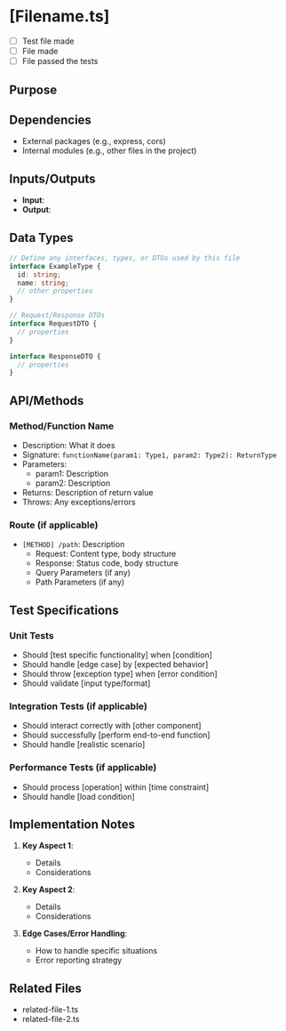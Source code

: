 # [Filename.ts]

- [ ] Test file made
- [ ] File made
- [ ] File passed the tests

## Purpose
<!-- Brief description of what this file does and its role in the system -->

## Dependencies
<!-- List all dependencies, both external and internal -->
- External packages (e.g., express, cors)
- Internal modules (e.g., other files in the project)

## Inputs/Outputs
- **Input**: <!-- Description of inputs the file/component accepts -->
- **Output**: <!-- Description of outputs or return values -->

## Data Types
```typescript
// Define any interfaces, types, or DTOs used by this file
interface ExampleType {
  id: string;
  name: string;
  // other properties
}

// Request/Response DTOs
interface RequestDTO {
  // properties
}

interface ResponseDTO {
  // properties
}
```

## API/Methods
<!-- Document public functions/methods, their signatures, and behavior -->
### Method/Function Name
- Description: What it does
- Signature: `functionName(param1: Type1, param2: Type2): ReturnType`
- Parameters:
  - param1: Description
  - param2: Description
- Returns: Description of return value
- Throws: Any exceptions/errors

### Route (if applicable)
- `[METHOD] /path`: Description
  - Request: Content type, body structure
  - Response: Status code, body structure
  - Query Parameters (if any)
  - Path Parameters (if any)

## Test Specifications
<!-- Outline what tests this file should pass -->
### Unit Tests
- Should [test specific functionality] when [condition]
- Should handle [edge case] by [expected behavior]
- Should throw [exception type] when [error condition]
- Should validate [input type/format]

### Integration Tests (if applicable)
- Should interact correctly with [other component]
- Should successfully [perform end-to-end function]
- Should handle [realistic scenario]

### Performance Tests (if applicable)
- Should process [operation] within [time constraint]
- Should handle [load condition]

## Implementation Notes
<!-- Important details about implementation, algorithms, design decisions -->
1. **Key Aspect 1**:
   - Details
   - Considerations

2. **Key Aspect 2**:
   - Details
   - Considerations

3. **Edge Cases/Error Handling**:
   - How to handle specific situations
   - Error reporting strategy

## Related Files
<!-- List files that interact with this one or are related -->
- related-file-1.ts
- related-file-2.ts 